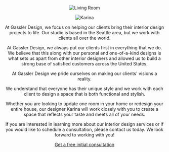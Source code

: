<webui-data data-page-title="About {APP_NAME}" data-page-subtitle=""></webui-data>

<webui-flex column align="center" justify="center">

<webui-side-by-side class="my-a">

<webui-flex>

<webui-paper class="ma-3 mt-1">

![Living Room](https://cdn.gassler.design/img/gd/about_us_living_room.avif)

<webui-flex class="hide-at-mobile" style="height:150px">

</webui-flex>

</webui-paper>

<webui-paper>

<webui-flex class="hide-at-mobile" style="height:150px">

</webui-flex>

![Karina](https://cdn.gassler.design/img/gd/about_us_karina.avif)

</webui-paper>

</webui-flex>

<webui-flex column align="center" gap="2" class="ma-10 pa-10 theme-tertiary">

<webui-paper>

At Gassler Design, we focus on helping our clients bring their interior design projects to life. Our studio is based in the Seattle area, but we work with clients all over the world.

At Gassler Design, we always put our clients first in everything that we do. We believe that this along with our personal and one-of-a-kind designs is what sets us apart from other interior designers and allowed us to build a strong base of satisfied customers across the United States.

At Gassler Design we pride ourselves on making our clients' visions a reality.

We understand that everyone has their unique style and we work with each client to design a space that is both functional and stylish.

Whether you are looking to update one room in your home or redesign your entire house, our designer Karina will work closely with you to create a space that reflects your taste and meets all of your needs.

If you are interested in learning more about our interior design services or if you would like to schedule a consultation, please contact us today. We look forward to working with you!

</webui-paper>

<webui-flex grow>

</webui-flex>

<webui-paper class="f5">

[Get a free initial consultation](/consultation)

</webui-paper>

</webui-flex>

</webui-side-by-side>

</webui-flex>

<webui-next-page name="Consultation Services" href="/consultation"></webui-next-page>

